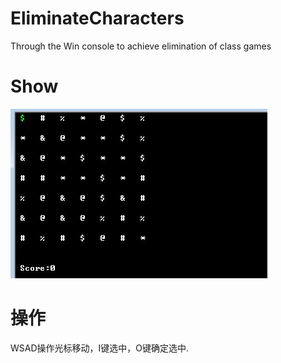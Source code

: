 # EliminateCharacters
Through the Win console to achieve elimination of class games
# Show
![Show](https://github.com/vmpy/Eliminate-Characters/blob/master/Image/Show.jpg)
# 操作
WSAD操作光标移动，I键选中，O键确定选中.
